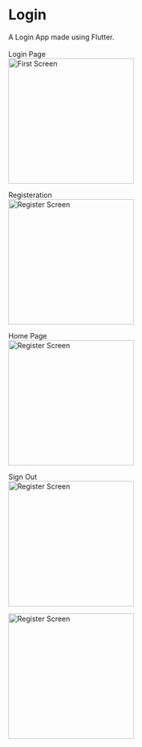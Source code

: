 # Login

A Login App made using Flutter. </br></br>
Login Page </br>
<img src="https://user-images.githubusercontent.com/85157266/123516528-218bc000-d6ba-11eb-837e-1a2e6150f2f0.jpg" alt="First Screen"  width=250>

Registeration</br>
<img src="https://user-images.githubusercontent.com/85157266/123516733-361c8800-d6bb-11eb-82e1-3041231ab21e.jpg" alt="Register Screen" width=250>

Home Page</br>
<img src="https://user-images.githubusercontent.com/85157266/123516839-d2df2580-d6bb-11eb-8dc0-72202bbc79d1.jpg" alt="Register Screen" width=250>

Sign Out</br>
<img src="https://user-images.githubusercontent.com/85157266/123516844-d7a3d980-d6bb-11eb-9520-ca050ff625d4.jpg" alt="Register Screen" width=250>


<img src="https://user-images.githubusercontent.com/85157266/123516847-da9eca00-d6bb-11eb-94f1-c393122fcf04.jpg" alt="Register Screen" width=250>

